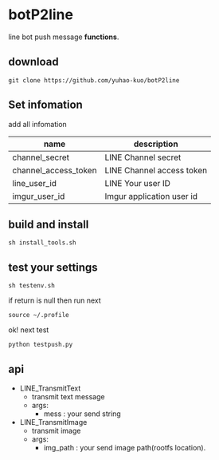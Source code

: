 # botP2line

line bot push message **functions**.

## download

```
git clone https://github.com/yuhao-kuo/botP2line
```

## Set infomation

add all infomation

| name | description |
|---|---|
| channel_secret | LINE Channel secret |
| channel_access_token | LINE Channel access token |
| line_user_id | LINE Your user ID |
| imgur_user_id | Imgur application user id |

## build and install

```
sh install_tools.sh
```

## test your settings

```
sh testenv.sh
```

if return is null then run next

```
source ~/.profile
```

ok! next test

```
python testpush.py
```

## api

- LINE_TransmitText
	- transmit text message
	- args:
		- mess : your send string
- LINE_TransmitImage
	- transmit image
	- args:
		- img_path : your send image path(rootfs location).

